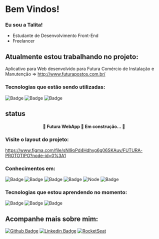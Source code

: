 
# Bem Vindos!

### Eu sou a Talita!

- Estudante de Desenvolvimento Front-End 
- Freelancer

## Atualmente estou trabalhando no projeto: 

Aplicativo para Web desenvolvido para Futura Comércio de Instalação e Manutenção
=> http://www.futurapostos.com.br/

### Tecnologias que estão sendo utilizadas:

![Badge](https://img.shields.io/badge/firebase-ffca28?style=for-the-badge&logo=firebase&logoColor=black) ![Badge](https://img.shields.io/badge/React-20232A?style=for-the-badge&logo=react&logoColor=61DAFB) ![Badge](https://img.shields.io/badge/styled--components-DB7093?style=for-the-badge&logo=styled-components&logoColor=white)

## status

<h4 align="center"> 
	🚧  Futura WebApp 🚀 Em construção...  🚧
</h4>


### Visite o layout do projeto: 
https://www.figma.com/file/sNl9oPd4Hdhyg6g06SKAuv/FUTURA-PROTOTIPO?node-id=0%3A1

### Conhecimentos em:  

![Badge](https://img.shields.io/badge/HTML5-E34F26?style=for-the-badge&logo=html5&logoColor=white) ![Badge](https://img.shields.io/badge/CSS3-1572B6?style=for-the-badge&logo=css3&logoColor=white) ![Badge](https://img.shields.io/badge/JavaScript-323330?style=for-the-badge&logo=javascript&logoColor=F7DF1E) ![Badge](https://img.shields.io/badge/React-20232A?style=for-the-badge&logo=react&logoColor=61DAFB) ![Node](https://img.shields.io/badge/Node.js-339933?style=for-the-badge&logo=nodedotjs&logoColor=white) ![Badge](https://img.shields.io/badge/Material%20UI-007FFF?style=for-the-badge&logo=mui&logoColor=white)


### Tecnologias que estou aprendendo no momento:

![Badge](https://img.shields.io/badge/firebase-ffca28?style=for-the-badge&logo=firebase&logoColor=black) ![Badge](https://img.shields.io/badge/React-20232A?style=for-the-badge&logo=react&logoColor=61DAFB) ![Badge](https://img.shields.io/badge/styled--components-DB7093?style=for-the-badge&logo=styled-components&logoColor=white)
  
## Acompanhe mais sobre mim: 
[![Github Badge](https://img.shields.io/badge/-Github-000?style=flat-square&logo=Github&logoColor=white&link=https://github.com/TalitaVial)](https://github.com/TalitaVial)
[![Linkedin Badge](https://img.shields.io/badge/-LinkedIn-blue?style=flat-square&logo=Linkedin&logoColor=white&link=https://www.linkedin.com/in/talita-vial-%F0%9F%8F%B3%EF%B8%8F%E2%80%8D%F0%9F%8C%88-4577911b2/)](https://www.linkedin.com/in/talita-vial-%F0%9F%8F%B3%EF%B8%8F%E2%80%8D%F0%9F%8C%88-4577911b2/)
[![RocketSeat](https://img.shields.io/badge/-Rocketseat-%237159c1?style=flat-square&logo=badge&logo=RocketSeat&logoColor=white&link=https://app.rocketseat.com.br/me/talita-vial-00050)](https://app.rocketseat.com.br/me/talita-vial-00050)

